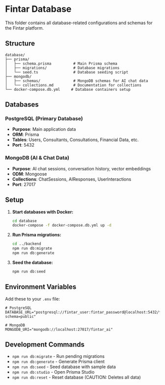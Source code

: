 # Fintar Database

This folder contains all database-related configurations and schemas for the Fintar platform.

## Structure

```
database/
├── prisma/
│   ├── schema.prisma          # Main Prisma schema
│   ├── migrations/            # Database migrations
│   └── seed.ts                # Database seeding script
├── mongodb/
│   ├── schemas/               # MongoDB schemas for AI chat data
│   └── collections.md         # Documentation for collections
└── docker-compose.db.yml     # Database containers setup
```

## Databases

### PostgreSQL (Primary Database)

- **Purpose**: Main application data
- **ORM**: Prisma
- **Tables**: Users, Consultants, Consultations, Financial Data, etc.
- **Port**: 5432

### MongoDB (AI & Chat Data)

- **Purpose**: AI chat sessions, conversation history, vector embeddings
- **ODM**: Mongoose
- **Collections**: ChatSessions, AIResponses, UserInteractions
- **Port**: 27017

## Setup

1. **Start databases with Docker:**

   ```bash
   cd database
   docker-compose -f docker-compose.db.yml up -d
   ```

2. **Run Prisma migrations:**

   ```bash
   cd ../backend
   npm run db:migrate
   npm run db:generate
   ```

3. **Seed the database:**
   ```bash
   npm run db:seed
   ```

## Environment Variables

Add these to your `.env` file:

```env
# PostgreSQL
DATABASE_URL="postgresql://fintar_user:fintar_password@localhost:5432/fintar_db?schema=public"

# MongoDB
MONGODB_URI="mongodb://localhost:27017/fintar_ai"
```

## Development Commands

- `npm run db:migrate` - Run pending migrations
- `npm run db:generate` - Generate Prisma client
- `npm run db:seed` - Seed database with sample data
- `npm run db:studio` - Open Prisma Studio
- `npm run db:reset` - Reset database (CAUTION: Deletes all data)
